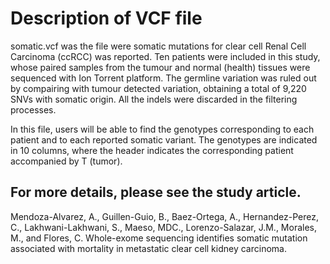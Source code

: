 # Description of VCF file
 

somatic.vcf was the file were somatic mutations for clear cell Renal Cell Carcinoma (ccRCC) was reported. Ten patients were included in this study, whose paired samples from the tumour and normal (health) tissues were sequenced with Ion Torrent platform. The germline variation was ruled out by compairing with tumour detected variation, obtaining a total of 9,220 SNVs with somatic origin. All the indels were discarded in the filtering processes. 

In this file, users will be able to find the genotypes corresponding to each patient and to each reported somatic variant. The genotypes are indicated in 10 columns, where the header indicates the corresponding patient accompanied by T (tumor).


## For more details, please see the study article.
Mendoza-Alvarez, A., Guillen-Guio, B., Baez-Ortega, A., Hernandez-Perez, C., Lakhwani-Lakhwani, S., Maeso, MDC., Lorenzo-Salazar, J.M., Morales, M., and Flores, C. Whole-exome sequencing identifies somatic mutation associated with mortality in metastatic clear cell kidney carcinoma.
